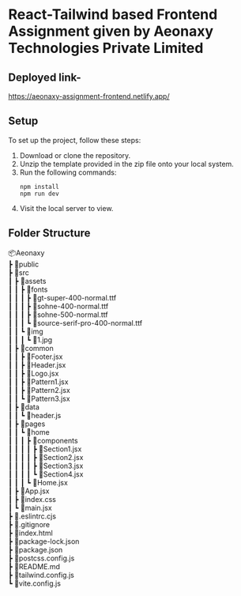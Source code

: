 # React-Tailwind based Frontend Assignment given by Aeonaxy Technologies Private Limited

## Deployed link- 
https://aeonaxy-assignment-frontend.netlify.app/

## Setup
To set up the project, follow these steps:
1. Download or clone the repository.
2. Unzip the template provided in the zip file onto your local system.
3. Run the following commands:
   ```
   npm install
   npm run dev
   ```
4. Visit the local server to view.

## Folder Structure
📦Aeonaxy<br>
 ┣ 📂public<br>
 ┣ 📂src<br>
 ┃ ┣ 📂assets<br>
 ┃ ┃ ┣ 📂fonts<br>
 ┃ ┃ ┃ ┣ 📜gt-super-400-normal.ttf<br>
 ┃ ┃ ┃ ┣ 📜sohne-400-normal.ttf<br>
 ┃ ┃ ┃ ┣ 📜sohne-500-normal.ttf<br>
 ┃ ┃ ┃ ┗ 📜source-serif-pro-400-normal.ttf<br>
 ┃ ┃ ┗ 📂img<br>
 ┃ ┃ ┃ ┗ 📜1.jpg<br>
 ┃ ┣ 📂common<br>
 ┃ ┃ ┣ 📜Footer.jsx<br>
 ┃ ┃ ┣ 📜Header.jsx<br>
 ┃ ┃ ┣ 📜Logo.jsx<br>
 ┃ ┃ ┣ 📜Pattern1.jsx<br>
 ┃ ┃ ┣ 📜Pattern2.jsx<br>
 ┃ ┃ ┗ 📜Pattern3.jsx<br>
 ┃ ┣ 📂data<br>
 ┃ ┃ ┗ 📜header.js<br>
 ┃ ┣ 📂pages<br>
 ┃ ┃ ┗ 📂home<br>
 ┃ ┃ ┃ ┣ 📂components<br>
 ┃ ┃ ┃ ┃ ┣ 📜Section1.jsx<br>
 ┃ ┃ ┃ ┃ ┣ 📜Section2.jsx<br>
 ┃ ┃ ┃ ┃ ┣ 📜Section3.jsx<br>
 ┃ ┃ ┃ ┃ ┗ 📜Section4.jsx<br>
 ┃ ┃ ┃ ┗ 📜Home.jsx<br>
 ┃ ┣ 📜App.jsx<br>
 ┃ ┣ 📜index.css<br>
 ┃ ┗ 📜main.jsx<br>
 ┣ 📜.eslintrc.cjs<br>
 ┣ 📜.gitignore<br>
 ┣ 📜index.html<br>
 ┣ 📜package-lock.json<br>
 ┣ 📜package.json<br>
 ┣ 📜postcss.config.js<br>
 ┣ 📜README.md<br>
 ┣ 📜tailwind.config.js<br>
 ┗ 📜vite.config.js<br>
